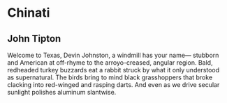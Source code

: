 # Chinati
## John Tipton
Welcome to Texas, Devin Johnston,
a windmill has your name—
stubborn and American at off-rhyme
to the arroyo-creased, angular region.
Bald, redheaded turkey buzzards eat
a rabbit struck by what
it only understood as supernatural.
The birds bring to mind
black grasshoppers that broke clacking
into red-winged and rasping darts.
And even as we drive
secular sunlight polishes aluminum slantwise.